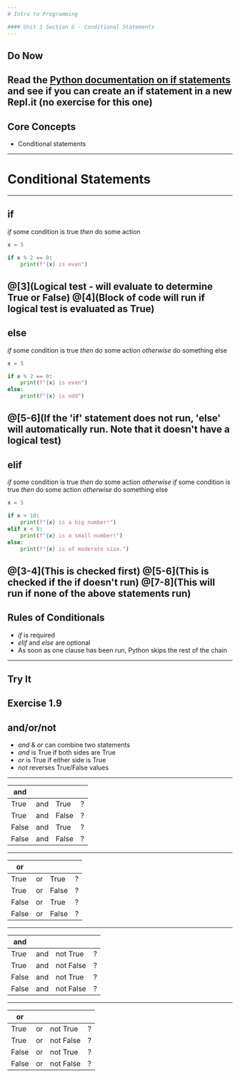 ```yaml
---
# Intro to Programming

#### Unit 1 Section G - Conditional Statements
---
```

## Do Now

Read the [Python documentation on if statements](https://docs.python.org/3/tutorial/controlflow.html#if-statements) and see if you can create an if statement in a new Repl.it (no exercise for this one)
---
## Core Concepts

* Conditional statements
---
# Conditional Statements
---
## if

*if* some condition is true *then* do some action

```python
x = 5

if x % 2 == 0:
    print(f"{x} is even")
```
@[3](Logical test - will evaluate to determine True or False)
@[4](Block of code will run if logical test is evaluated as True)
---
## else

*if* some condition is true *then* do some action
*otherwise* do something else

```python
x = 5

if x % 2 == 0:
    print(f"{x} is even")
else:
    print(f"{x} is odd")
```
@[5-6](If the 'if' statement does not run, 'else' will automatically run. Note that it doesn't have a logical test)
---
## elif

*if* some condition is true *then* do some action
*otherwise if* some condition is true *then* do some action
*otherwise* do something else

```python
x = 5

if x > 10:
    print(f"{x} is a big number!")
elif x < 0:
    print(f"{x} is a small number!")
else:
    print(f"{x} is of moderate size.")
```
@[3-4](This is checked first)
@[5-6](This is checked if the if doesn't run)
@[7-8](This will run if none of the above statements run)
---
## Rules of Conditionals

* *if* is required
* *elif* and *else* are optional
* As soon as one clause has been run, Python skips the rest of the chain
---
## Try It

Exercise 1.9
---
## and/or/not

* *and* & *or* can combine two statements
* *and* is True if both sides are True
* *or* is True if either side is True
* *not* reverses True/False values
---
| and   |     |       |   |
|-------|-----|-------|---|
| True  | and | True  | ? |
| True  | and | False | ? |
| False | and | True  | ? |
| False | and | False | ? |
---
| or    |     |       |   |
|-------|-----|-------|---|
| True  | or  | True  | ? |
| True  | or  | False | ? |
| False | or  | True  | ? |
| False | or  | False | ? |
---
| and   |     |           |   |
|-------|-----|-----------|---|
| True  | and | not True  | ? |
| True  | and | not False | ? |
| False | and | not True  | ? |
| False | and | not False | ? |
---
| or    |     |           |   |
|-------|-----|-----------|---|
| True  | or  | not True  | ? |
| True  | or  | not False | ? |
| False | or  | not True  | ? |
| False | or  | not False | ? |
